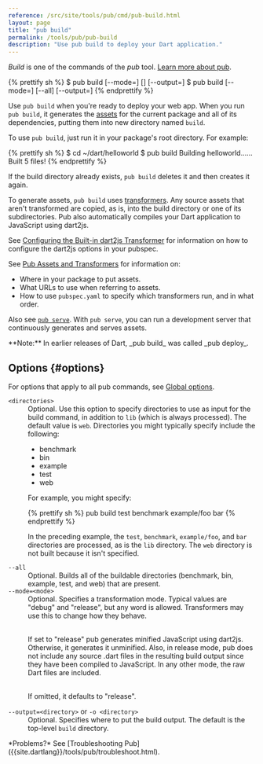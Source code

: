```yaml
---
reference: /src/site/tools/pub/cmd/pub-build.html
layout: page
title: "pub build"
permalink: /tools/pub/pub-build
description: "Use pub build to deploy your Dart application."
---
```


_Build_ is one of the commands of the _pub_ tool.
[Learn more about pub](/tools/pub/).

{% prettify sh %}
$ pub build [--mode=<mode>] [<directories>] [--output=<directory>]
$ pub build [--mode=<mode>] [--all] [--output=<directory>]
{% endprettify %}

Use `pub build` when you're ready to deploy your web app.
When you run `pub build`, it generates the
[assets]({{site.dartlang}}/tools/pub/glossary#asset)
for the current package and all of its dependencies, putting them into
new directory named `build`.

To use `pub build`, just run it in your package's root directory. For example:

{% prettify sh %}
$ cd ~/dart/helloworld
$ pub build
Building helloworld......
Built 5 files!
{% endprettify %}

If the build directory already exists, `pub build` deletes it and then creates
it again.

To generate assets, `pub build` uses
[transformers]({{site.dartlang}}/tools/pub/glossary#transformer).
Any source assets that aren't transformed are copied,
as is, into the build directory or one of its subdirectories.
Pub also automatically compiles your
Dart application to JavaScript using dart2js.

See
[Configuring the Built-in dart2js Transformer](dart2js-transformer)
for information on how to configure the dart2js options in your pubspec.

See [Pub Assets and Transformers]({{site.dartlang}}/tools/pub/assets-and-transformers)
for information on:

* Where in your package to put assets.
* What URLs to use when referring to assets.
* How to use `pubspec.yaml` to specify which transformers run, and in
  what order.

Also see [`pub serve`](pub-serve.html). With `pub serve`, you can run a
development server that continuously generates and serves assets.

<aside class="alert alert-info" markdown="1">
**Note:** In earlier releases of Dart, _pub build_ was called _pub deploy_.
</aside>

## Options {#options}

For options that apply to all pub commands, see
[Global options](/tools/pub/#global-options).

<dl>

<dt><code>&lt;directories&gt;</code></dt>
<dd>Optional. Use this option to specify directories to use
as input for the build command, in addition to <code>lib</code>
(which is always processed).  The default value is <code>web</code>.
Directories you might typically specify include the following:

<ul>
<li>benchmark</li>
<li>bin</li>
<li>example</li>
<li>test</li>
<li>web</li>
</ul>

For example, you might specify:

{% prettify sh %}
pub build test benchmark example/foo bar
{% endprettify %}

In the preceding example, the <code>test</code>, <code>benchmark</code>,
<code>example/foo</code>, and <code>bar</code> directories are processed,
as is the <code>lib</code> directory.
The <code>web</code> directory is not built because it isn't specified.</dd>

<dt><code>--all</code></dt>
<dd>Optional. Builds all of the buildable directories (benchmark, bin, example,
test, and web) that are present.</dd>

<dt><code>--mode=&lt;mode&gt;</code></dt>
<dd>Optional. Specifies a transformation mode. Typical values are "debug"
and "release", but any word is allowed.
Transformers may use this to change how they behave.<br><br>

If set to "release" pub generates minified JavaScript using dart2js.
Otherwise, it generates it unminified. Also, in release mode, pub does not
include any source .dart files in the resulting build output since they have
been compiled to JavaScript. In any other mode, the raw Dart files are
included.<br><br>

If omitted, it defaults to "release".</dd>

<dt><code>--output=&lt;directory&gt;</code> or
    <code>-o &lt;directory&gt;</code></dt>
<dd>Optional. Specifies where to put the build output. The default is the
top-level <code>build</code> directory.</dd>

</dl>

<aside class="alert alert-info" markdown="1">
*Problems?*
See [Troubleshooting Pub]({{site.dartlang}}/tools/pub/troubleshoot.html).
</aside>


